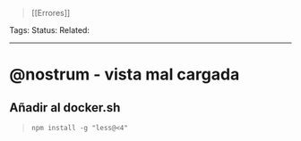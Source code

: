 > [[Errores]]

Tags: 
Status: 
Related: 

___

# @nostrum - vista mal cargada

## Añadir al docker.sh

> `npm install -g "less@<4"`